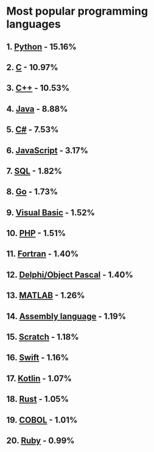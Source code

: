 # Most popular programming languages
## 1. [Python](list/0.md) - 15.16%
## 2. [C](list/1.md) - 10.97%
## 3. [C++](list/2.md) - 10.53%
## 4. [Java](list/3.md) - 8.88%
## 5. [C#](list/4.md) - 7.53%
## 6. [JavaScript](list/5.md) - 3.17%
## 7. [SQL](list/6.md) - 1.82%
## 8. [Go](list/7.md) - 1.73%
## 9. [Visual Basic](list/8.md) - 1.52%
## 10. [PHP](list/9.md) - 1.51%
## 11. [Fortran](list/10.md) - 1.40%
## 12. [Delphi/Object Pascal](list/11.md) - 1.40%
## 13. [MATLAB](list/12.md) - 1.26%
## 14. [Assembly language](list/13.md) - 1.19%
## 15. [Scratch](list/14.md) - 1.18%
## 16. [Swift](list/15.md) - 1.16%
## 17. [Kotlin](list/16.md) - 1.07%
## 18. [Rust](list/17.md) - 1.05%
## 19. [COBOL](list/18.md) - 1.01%
## 20. [Ruby](list/19.md) - 0.99%
